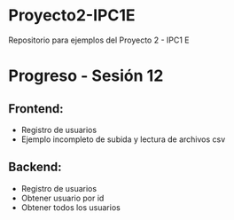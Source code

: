 # Proyecto2-IPC1E
Repositorio para ejemplos del Proyecto 2 - IPC1 E

# Progreso - Sesión 12

## Frontend:
- Registro de usuarios
- Ejemplo incompleto de subida y lectura de archivos csv

## Backend:
- Registro de usuarios
- Obtener usuario por id
- Obtener todos los usuarios
